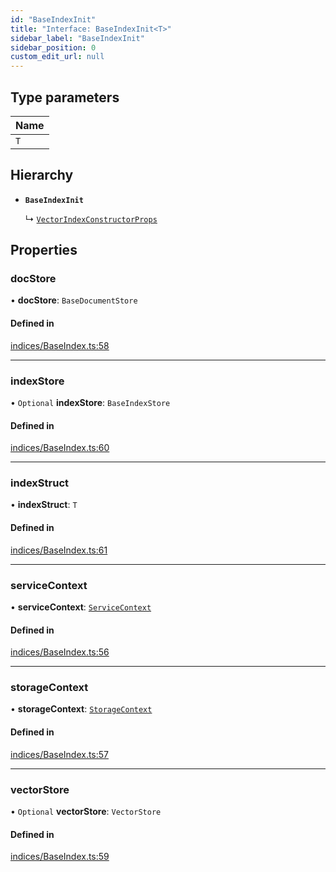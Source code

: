 ```yaml
---
id: "BaseIndexInit"
title: "Interface: BaseIndexInit<T>"
sidebar_label: "BaseIndexInit"
sidebar_position: 0
custom_edit_url: null
---
```


## Type parameters

| Name |
| :------ |
| `T` |

## Hierarchy

- **`BaseIndexInit`**

  ↳ [`VectorIndexConstructorProps`](VectorIndexConstructorProps.md)

## Properties

### docStore

• **docStore**: `BaseDocumentStore`

#### Defined in

[indices/BaseIndex.ts:58](https://github.com/run-llama/LlamaIndexTS/blob/08c2d46/packages/core/src/indices/BaseIndex.ts#L58)

___

### indexStore

• `Optional` **indexStore**: `BaseIndexStore`

#### Defined in

[indices/BaseIndex.ts:60](https://github.com/run-llama/LlamaIndexTS/blob/08c2d46/packages/core/src/indices/BaseIndex.ts#L60)

___

### indexStruct

• **indexStruct**: `T`

#### Defined in

[indices/BaseIndex.ts:61](https://github.com/run-llama/LlamaIndexTS/blob/08c2d46/packages/core/src/indices/BaseIndex.ts#L61)

___

### serviceContext

• **serviceContext**: [`ServiceContext`](ServiceContext.md)

#### Defined in

[indices/BaseIndex.ts:56](https://github.com/run-llama/LlamaIndexTS/blob/08c2d46/packages/core/src/indices/BaseIndex.ts#L56)

___

### storageContext

• **storageContext**: [`StorageContext`](StorageContext.md)

#### Defined in

[indices/BaseIndex.ts:57](https://github.com/run-llama/LlamaIndexTS/blob/08c2d46/packages/core/src/indices/BaseIndex.ts#L57)

___

### vectorStore

• `Optional` **vectorStore**: `VectorStore`

#### Defined in

[indices/BaseIndex.ts:59](https://github.com/run-llama/LlamaIndexTS/blob/08c2d46/packages/core/src/indices/BaseIndex.ts#L59)
